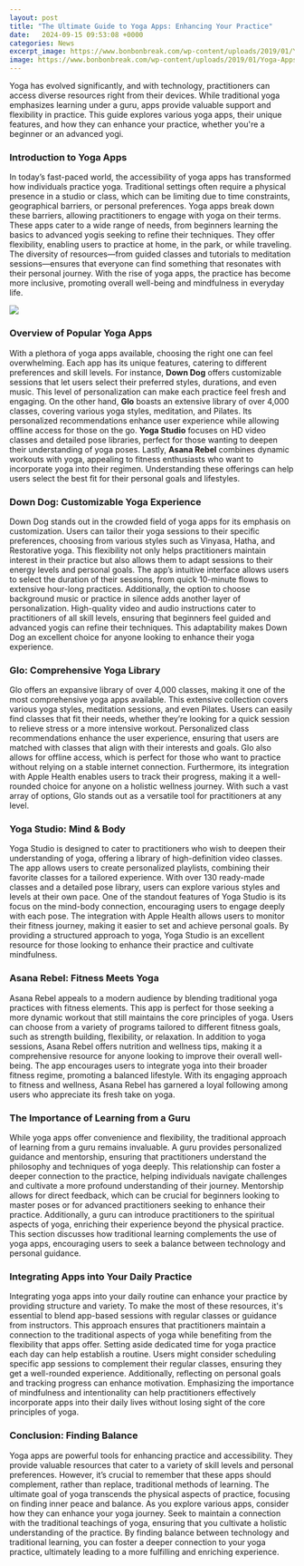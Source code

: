 ```yaml
---
layout: post
title: "The Ultimate Guide to Yoga Apps: Enhancing Your Practice"
date:   2024-09-15 09:53:08 +0000
categories: News
excerpt_image: https://www.bonbonbreak.com/wp-content/uploads/2019/01/Yoga-Apps-for-Beginners.jpg
image: https://www.bonbonbreak.com/wp-content/uploads/2019/01/Yoga-Apps-for-Beginners.jpg
---
```


Yoga has evolved significantly, and with technology, practitioners can access diverse resources right from their devices. While traditional yoga emphasizes learning under a guru, apps provide valuable support and flexibility in practice. This guide explores various yoga apps, their unique features, and how they can enhance your practice, whether you're a beginner or an advanced yogi.
### Introduction to Yoga Apps
In today’s fast-paced world, the accessibility of yoga apps has transformed how individuals practice yoga. Traditional settings often require a physical presence in a studio or class, which can be limiting due to time constraints, geographical barriers, or personal preferences. Yoga apps break down these barriers, allowing practitioners to engage with yoga on their terms. 
These apps cater to a wide range of needs, from beginners learning the basics to advanced yogis seeking to refine their techniques. They offer flexibility, enabling users to practice at home, in the park, or while traveling. The diversity of resources—from guided classes and tutorials to meditation sessions—ensures that everyone can find something that resonates with their personal journey. With the rise of yoga apps, the practice has become more inclusive, promoting overall well-being and mindfulness in everyday life.

![](https://www.bonbonbreak.com/wp-content/uploads/2019/01/Yoga-Apps-for-Beginners.jpg)
### Overview of Popular Yoga Apps
With a plethora of yoga apps available, choosing the right one can feel overwhelming. Each app has its unique features, catering to different preferences and skill levels. For instance, **Down Dog** offers customizable sessions that let users select their preferred styles, durations, and even music. This level of personalization can make each practice feel fresh and engaging.
On the other hand, **Glo** boasts an extensive library of over 4,000 classes, covering various yoga styles, meditation, and Pilates. Its personalized recommendations enhance user experience while allowing offline access for those on the go. **Yoga Studio** focuses on HD video classes and detailed pose libraries, perfect for those wanting to deepen their understanding of yoga poses. Lastly, **Asana Rebel** combines dynamic workouts with yoga, appealing to fitness enthusiasts who want to incorporate yoga into their regimen. Understanding these offerings can help users select the best fit for their personal goals and lifestyles.
### Down Dog: Customizable Yoga Experience
Down Dog stands out in the crowded field of yoga apps for its emphasis on customization. Users can tailor their yoga sessions to their specific preferences, choosing from various styles such as Vinyasa, Hatha, and Restorative yoga. This flexibility not only helps practitioners maintain interest in their practice but also allows them to adapt sessions to their energy levels and personal goals.
The app’s intuitive interface allows users to select the duration of their sessions, from quick 10-minute flows to extensive hour-long practices. Additionally, the option to choose background music or practice in silence adds another layer of personalization. High-quality video and audio instructions cater to practitioners of all skill levels, ensuring that beginners feel guided and advanced yogis can refine their techniques. This adaptability makes Down Dog an excellent choice for anyone looking to enhance their yoga experience.
### Glo: Comprehensive Yoga Library
Glo offers an expansive library of over 4,000 classes, making it one of the most comprehensive yoga apps available. This extensive collection covers various yoga styles, meditation sessions, and even Pilates. Users can easily find classes that fit their needs, whether they’re looking for a quick session to relieve stress or a more intensive workout.
Personalized class recommendations enhance the user experience, ensuring that users are matched with classes that align with their interests and goals. Glo also allows for offline access, which is perfect for those who want to practice without relying on a stable internet connection. Furthermore, its integration with Apple Health enables users to track their progress, making it a well-rounded choice for anyone on a holistic wellness journey. With such a vast array of options, Glo stands out as a versatile tool for practitioners at any level.
### Yoga Studio: Mind & Body
Yoga Studio is designed to cater to practitioners who wish to deepen their understanding of yoga, offering a library of high-definition video classes. The app allows users to create personalized playlists, combining their favorite classes for a tailored experience. With over 130 ready-made classes and a detailed pose library, users can explore various styles and levels at their own pace.
One of the standout features of Yoga Studio is its focus on the mind-body connection, encouraging users to engage deeply with each pose. The integration with Apple Health allows users to monitor their fitness journey, making it easier to set and achieve personal goals. By providing a structured approach to yoga, Yoga Studio is an excellent resource for those looking to enhance their practice and cultivate mindfulness.
### Asana Rebel: Fitness Meets Yoga
Asana Rebel appeals to a modern audience by blending traditional yoga practices with fitness elements. This app is perfect for those seeking a more dynamic workout that still maintains the core principles of yoga. Users can choose from a variety of programs tailored to different fitness goals, such as strength building, flexibility, or relaxation.
In addition to yoga sessions, Asana Rebel offers nutrition and wellness tips, making it a comprehensive resource for anyone looking to improve their overall well-being. The app encourages users to integrate yoga into their broader fitness regime, promoting a balanced lifestyle. With its engaging approach to fitness and wellness, Asana Rebel has garnered a loyal following among users who appreciate its fresh take on yoga.
### The Importance of Learning from a Guru
While yoga apps offer convenience and flexibility, the traditional approach of learning from a guru remains invaluable. A guru provides personalized guidance and mentorship, ensuring that practitioners understand the philosophy and techniques of yoga deeply. This relationship can foster a deeper connection to the practice, helping individuals navigate challenges and cultivate a more profound understanding of their journey.
Mentorship allows for direct feedback, which can be crucial for beginners looking to master poses or for advanced practitioners seeking to enhance their practice. Additionally, a guru can introduce practitioners to the spiritual aspects of yoga, enriching their experience beyond the physical practice. This section discusses how traditional learning complements the use of yoga apps, encouraging users to seek a balance between technology and personal guidance.
### Integrating Apps into Your Daily Practice
Integrating yoga apps into your daily routine can enhance your practice by providing structure and variety. To make the most of these resources, it's essential to blend app-based sessions with regular classes or guidance from instructors. This approach ensures that practitioners maintain a connection to the traditional aspects of yoga while benefiting from the flexibility that apps offer.
Setting aside dedicated time for yoga practice each day can help establish a routine. Users might consider scheduling specific app sessions to complement their regular classes, ensuring they get a well-rounded experience. Additionally, reflecting on personal goals and tracking progress can enhance motivation. Emphasizing the importance of mindfulness and intentionality can help practitioners effectively incorporate apps into their daily lives without losing sight of the core principles of yoga.
### Conclusion: Finding Balance
Yoga apps are powerful tools for enhancing practice and accessibility. They provide valuable resources that cater to a variety of skill levels and personal preferences. However, it’s crucial to remember that these apps should complement, rather than replace, traditional methods of learning. The ultimate goal of yoga transcends the physical aspects of practice, focusing on finding inner peace and balance.
As you explore various apps, consider how they can enhance your yoga journey. Seek to maintain a connection with the traditional teachings of yoga, ensuring that you cultivate a holistic understanding of the practice. By finding balance between technology and traditional learning, you can foster a deeper connection to your yoga practice, ultimately leading to a more fulfilling and enriching experience.